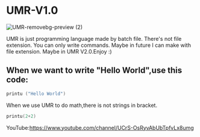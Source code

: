 # UMR-V1.0
![UMR-removebg-preview (2)](https://user-images.githubusercontent.com/55983768/188314683-e58836c9-28c8-418a-a227-ce050f0f496f.png)

UMR is just programming language made by batch file. There's not file extension. You can only write commands. Maybe in future I can make with file extension. Maybe in UMR V2.0.Enjoy :)

## When we want to write "Hello World",use this code:
```c++
printu ("Hello World")
```
When we use UMR to do math,there is not strings in bracket.
```c++
printu(2+2)
```
YouTube:https://www.youtube.com/channel/UCrS-OsRyvAbUbTpfvLx8umg
